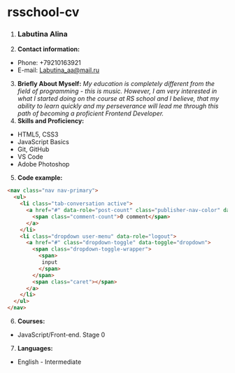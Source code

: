 # __rsschool-cv__
1. ### Labutina Alina
2. __Contact information:__
* Phone: +79210163921
* E-mail: Labutina_aa@mail.ru
3. __Briefly About Myself:__
_My education is completely different from the field of programming - this is music. However, I am very interested in what I started doing on the course at RS school and I believe, that my ability to learn quickly and my perseverance will lead me through this path of becoming a proficient Frontend Developer._
4. __Skills and Proficiency:__
* HTML5, CSS3
* JavaScript Basics
* Git, GitHub
* VS Code
* Adobe Photoshop
5. __Code example:__
```html
<nav class="nav nav-primary">
  <ul>
    <li class="tab-conversation active">
      <a href="#" data-role="post-count" class="publisher-nav-color" data-nav="conversation">
        <span class="comment-count">0 comment</span>
      </a>
    </li>
    <li class="dropdown user-menu" data-role="logout">
      <a href="#" class="dropdown-toggle" data-toggle="dropdown">
        <span class="dropdown-toggle-wrapper">
          <span>
           input
          </span>
        </span>
        <span class="caret"></span>
      </a>
    </li>
  </ul>
</nav>
```
6. __Courses:__ 
* JavaScript/Front-end. Stage 0
7. __Languages:__
* English - Intermediate
